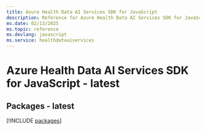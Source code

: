 ```yaml
---
title: Azure Health Data AI Services SDK for JavaScript
description: Reference for Azure Health Data AI Services SDK for JavaScript
ms.date: 02/13/2025
ms.topic: reference
ms.devlang: javascript
ms.service: healthdataaiservices
---
```

# Azure Health Data AI Services SDK for JavaScript - latest
## Packages - latest
[!INCLUDE [packages](health-data-ai-services-index.md)]
